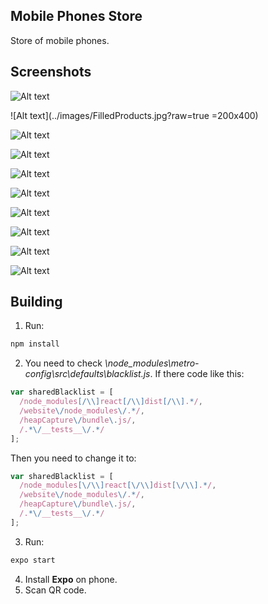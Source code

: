 ## Mobile Phones Store
Store of mobile phones.

## Screenshots
![Alt text](../images/Loading.jpg?raw=true)

![Alt text](../images/FilledProducts.jpg?raw=true =200x400)

![Alt text](../images/Filter.jpg?raw=true)

![Alt text](../images/Details.jpg?raw=true)

![Alt text](../images/Details2.jpg?raw=true)

![Alt text](../images/Buying.jpg?raw=true)

![Alt text](../images/Snackbar.jpg?raw=true)

![Alt text](../images/FilledCart.jpg?raw=true)

![Alt text](../images/EmptyCart.jpg?raw=true)

![Alt text](../images/EmptyProducts.jpg?raw=true)

## Building

1. Run:
```bash
npm install
```
2. You need to check *\node_modules\metro-config\src\defaults\blacklist.js*. If there code like this:
```javascript
var sharedBlacklist = [
  /node_modules[/\\]react[/\\]dist[/\\].*/,
  /website\/node_modules\/.*/,
  /heapCapture\/bundle\.js/,
  /.*\/__tests__\/.*/
];
```
Then you need to change it to:
```javascript
var sharedBlacklist = [
  /node_modules[\/\\]react[\/\\]dist[\/\\].*/,
  /website\/node_modules\/.*/,
  /heapCapture\/bundle\.js/,
  /.*\/__tests__\/.*/
];
```
3. Run:
```bash
expo start
```
4. Install **Expo** on phone.
5. Scan QR code. 
